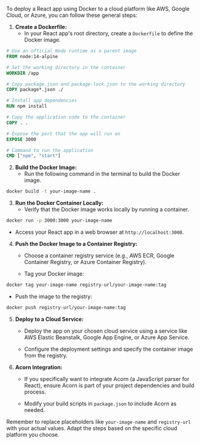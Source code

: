 To deploy a React app using Docker to a cloud platform like AWS, Google Cloud, or Azure, you can follow these general steps:

1. **Create a Dockerfile:**
   - In your React app's root directory, create a `Dockerfile` to define the Docker image.

```Dockerfile
# Use an official Node runtime as a parent image
FROM node:14-alpine

# Set the working directory in the container
WORKDIR /app

# Copy package.json and package-lock.json to the working directory
COPY package*.json ./

# Install app dependencies
RUN npm install

# Copy the application code to the container
COPY . .

# Expose the port that the app will run on
EXPOSE 3000

# Command to run the application
CMD ["npm", "start"]
```

2. **Build the Docker Image:**
   - Run the following command in the terminal to build the Docker image.
  
```bash
docker build -t your-image-name .
```

3. **Run the Docker Container Locally:**
   - Verify that the Docker image works locally by running a container.

```bash
docker run -p 3000:3000 your-image-name
```

   - Access your React app in a web browser at `http://localhost:3000`.

4. **Push the Docker Image to a Container Registry:**
   - Choose a container registry service (e.g., AWS ECR, Google Container Registry, or Azure Container Registry).

   - Tag your Docker image:

```bash
docker tag your-image-name registry-url/your-image-name:tag
```

   - Push the image to the registry:

```bash
docker push registry-url/your-image-name:tag
```

5. **Deploy to a Cloud Service:**
   - Deploy the app on your chosen cloud service using a service like AWS Elastic Beanstalk, Google App Engine, or Azure App Service.

   - Configure the deployment settings and specify the container image from the registry.

6. **Acorn Integration:**
   - If you specifically want to integrate Acorn (a JavaScript parser for React), ensure Acorn is part of your project dependencies and build process.

   - Modify your build scripts in `package.json` to include Acorn as needed.

Remember to replace placeholders like `your-image-name` and `registry-url` with your actual values. Adapt the steps based on the specific cloud platform you choose.
